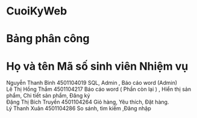 # CuoiKyWeb

# Bảng phân công 

# Họ và tên	              Mã số sinh viên	         Nhiệm vụ
Nguyễn Thanh Bình	     4501104019	        SQL, Admin ,  Báo cáo word (Admin) </br>
Lê Thị Hồng Thắm	     4501104217	        Báo cáo word  ( Phần còn lại ) , Hiển thị sản phẩm, Chi tiết sản phẩm, Đăng ký </br>
Đặng Thị Bích Truyền	 4501104264	        Giỏ hàng, Yêu thích, Đặt hàng. </br>
Lý Thanh Xuân	         4501104286	        So sánh, tìm kiếm ,Đăng nhập 
